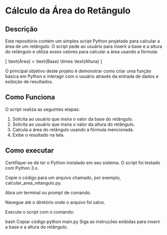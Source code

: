 # Cálculo da Área do Retângulo

## Descrição

Este repositório contém um simples script Python projetado para calcular a área de um retângulo. O script pede ao usuário para inserir a base e a altura do retângulo e utiliza esses valores para calcular a área usando a fórmula:

\[ \text{Área} = \text{Base} \times \text{Altura} \]

O principal objetivo deste projeto é demonstrar como criar uma função básica em Python e interagir com o usuário através da entrada de dados e exibição de resultados.

## Como Funciona

O script realiza as seguintes etapas:
1. Solicita ao usuário que insira o valor da base do retângulo.
2. Solicita ao usuário que insira o valor da altura do retângulo.
3. Calcula a área do retângulo usando a fórmula mencionada.
4. Exibe o resultado na tela.

## Como executar
Certifique-se de ter o Python instalado em seu sistema. O script foi testado com Python 3.x.

Copie o código para um arquivo chamado, por exemplo, calcular_area_retangulo.py.

Abra um terminal ou prompt de comando.

Navegue até o diretório onde o arquivo foi salvo.

Execute o script com o comando:

bash
Copiar código
python main.py
Siga as instruções exibidas para inserir a base e a altura do retângulo.

